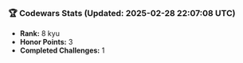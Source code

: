 ### 🏆 Codewars Stats (Updated: 2025-02-28 22:07:08 UTC)

- **Rank:** 8 kyu
- **Honor Points:** 3
- **Completed Challenges:** 1
